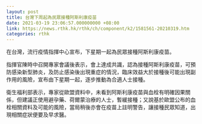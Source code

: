 ```yaml
---
layout: post
title: 台灣下周起為民眾接種阿斯利康疫苗
date: 2021-03-19 23:06:57.000000000 +08:00
link: https://news.rthk.hk/rthk/ch/component/k2/1581561-20210319.htm
categories: rthk
---
```


在台灣，流行疫情指揮中心宣布，下星期一起為民眾接種阿斯利康疫苗。

指揮官陳時中召開專家會議後表示，會上達成共識，認為接種阿斯利康疫苗，可預防感染新型肺炎，及防止感染後出現重症的情況，臨床效益大於接種後可能出現副作用的風險，宣布由下星期一起，逐步推動為合適人士接種。

衛生福利部表示，專家從歐盟資料中，未看到阿斯利康疫苗與血栓有明確因果關係，但建議正使用避孕藥、荷爾蒙治療的人士，暫緩接種；又說基於歐盟公布的血栓相關資料及可能的風險，當局稍後亦會在疫苗上註明警告，讓接種民眾知道，出現相關症狀便要及早求醫。
